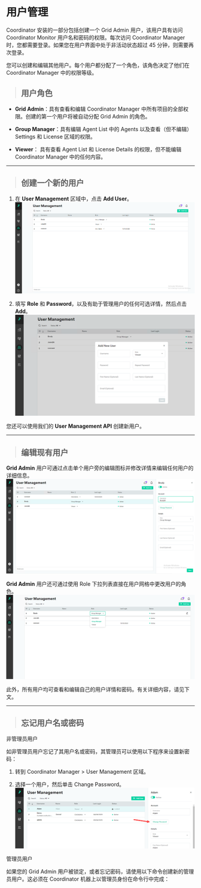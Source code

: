 # 用户管理 #

Coordinator 安装的一部分包括创建一个 Grid Admin 用户，该用户具有访问 Coordinator Monitor 用户名和密码的权限。每次访问 Coordinator Manager 时，您都需要登录。如果您在用户界面中处于非活动状态超过 45 分钟，则需要再次登录。

您可以创建和编辑其他用户。每个用户都分配了一个角色，该角色决定了他们在 Coordinator Manager 中的权限等级。

> ## 用户角色 ##

* **Grid Admin**：具有查看和编辑 Coordinator Manager 中所有项目的全部权限。创建的第一个用户将被自动分配 Grid Admin 的角色。

* **Group Manager**：具有编辑 Agent List 中的 Agents 以及查看（但不编辑）Settings 和 License 区域的权限。

* **Viewer**： 具有查看 Agent List 和 License Details 的权限，但不能编辑 Coordinator Manager 中的任何内容。


---
> ## 创建一个新的用户 ##

1. 在 **User Management** 区域中，点击 **Add User**。
![](/documents/resource/user_management.png)

1. 填写 **Role** 和 **Password**，以及有助于管理用户的任何可选详情，然后点击 **Add**。
![](/documents/resource/add_new_user.png)

您还可以使用我们的 **User Management API** 创建新用户。


---
> ## 编辑现有用户 ##

**Grid Admin** 用户可通过点击单个用户旁的编辑图标并修改详情来编辑任何用户的详细信息。
![](/documents/resource/edit_user.png)

**Grid Admin** 用户还可通过使用 Role 下拉列表直接在用户网格中更改用户的角色。
![](/documents/resource/change_role.png)

此外，所有用户均可查看和编辑自己的用户详情和密码。有关详细内容，请见下文。


---
> ## 忘记用户名或密码 ##

非管理员用户

如非管理员用户忘记了其用户名或密码，其管理员可以使用以下程序来设置新密码：

1. 转到 Coordinator Manager > User Management 区域。

2. 选择一个用户，然后单击 Change Password。
![](/documents/resource/change_user_password.png)



管理员用户

如果您的 Grid Admin 用户被锁定，或者忘记密码，请使用以下命令创建新的管理员用户。这必须在 Coordinator 机器上以管理员身份在命令行中完成：